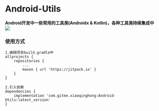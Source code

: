 # Android-Utils
**Android开发中一些常用的工具类(Androidx & Kotlin)，各种工具类持续集成中**
[![](https://jitpack.io/v/com.gitee.xiaoqinghong/Android-Utils.svg)](https://jitpack.io/#com.gitee.xiaoqinghong/Android-Utils)
### 使用方式
```
1.编辑项目build.gradle中
allprojects {
    repositories {
        ...
        maven { url 'https://jitpack.io' }
    }
}

2.引入依赖
dependencies {
    implementation 'com.gitee.xiaoqinghong:Android-Utils:latest_version'
}
```
